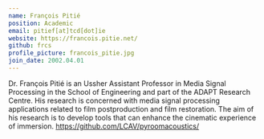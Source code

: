 ```yaml
---
name: François Pitié
position: Academic
email: pitief[at]tcd[dot]ie
website: https://francois.pitie.net/
github: frcs
profile_picture: francois_pitie.jpg
join_date: 2002.04.01
---
```


Dr. François Pitié is an Ussher Assistant Professor in Media Signal Processing in the School of Engineering and part of the ADAPT Research Centre. His research is concerned with media signal processing applications related to film postproduction and film restoration. The aim of his research is to develop tools that can enhance the cinematic experience of immersion.
https://github.com/LCAV/pyroomacoustics/
